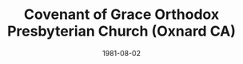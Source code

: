 ---
date: &id001 1981-08-02
end_date: null
location:
  address: North Oxnard United Methodist Church, Gonzales Road at Gallatin
  city: Oxnard
  state: CA
minister:
- end: null
  name: Stephen Doe
  start: 1981-01-01
  type: Evangelist
- end: 1992-12-31
  name: Donald Duff
  start: 1981-01-02
  type: Pastor
- end: 1993-12-31
  name: Mark Mueller
  start: 1992-01-01
  type: Supply Pastor
- end: null
  name: Mark Mueller
  start: 1993-01-01
  type: Pastor
ministers:
- Stephen Doe
- Donald Duff
- Mark Mueller
- Mark Mueller
name: Covenant of Grace Orthodox Presbyterian Church
names:
- end: null
  name: Covenant of Grace Orthodox Presbyterian Church
  start: 1981-08-02
origination_date: *id001
raw_data: 'AR    Oxnard

  Covenant of Grace Orthodox Presbyterian Church  (August 2, 1981- )

  North Oxnard United Methodost Church, Gonzales Road at Gallatin

  Evangelist: Stephen Doe, 1981

  Pastors: Donald Duff, 1981-92

  Mark Mueller (Supply), 1992-93

  Mark Mueller, 1993-

  '
received_from: null
states:
- CA
status:
  active: true
  end_date: null
  reason: null
  received_from: null
  withdrawal_to: null
title: Covenant of Grace Orthodox Presbyterian Church (Oxnard CA)
year_established:
- 1981

---